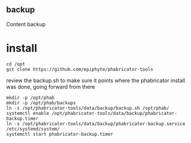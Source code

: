 backup
------
Content backup

# install

```
cd /opt
git clone https://github.com/epiphyte/phabricator-tools
```

review the backup.sh to make sure it points where the phabricator install was done, going forward from there
```
mkdir -p /opt/phab
mkdir -p /opt/phab/backups
ln -s /opt/phabricator-tools/data/backup/backup.sh /opt/phab/
systemctl enable /opt/phabricator-tools/data/backup/phabricator-backup.timer
ln -s /opt/phabricator-tools/data/backup/phabricator-backup.service /etc/systemd/system/
systemctl start phabricator-backup.timer
```
